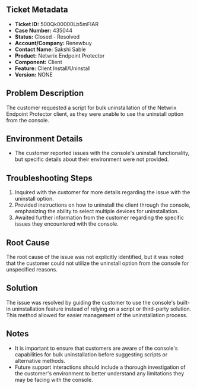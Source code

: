## Ticket Metadata
- **Ticket ID:** 500Qk00000Lb5mFIAR
- **Case Number:** 435044
- **Status:** Closed - Resolved
- **Account/Company:** Renewbuy
- **Contact Name:** Sakshi Sable
- **Product:** Netwrix Endpoint Protector
- **Component:** Client
- **Feature:** Client Install/Uninstall
- **Version:** NONE

## Problem Description
The customer requested a script for bulk uninstallation of the Netwrix Endpoint Protector client, as they were unable to use the uninstall option from the console.

## Environment Details
- The customer reported issues with the console's uninstall functionality, but specific details about their environment were not provided.

## Troubleshooting Steps
1. Inquired with the customer for more details regarding the issue with the uninstall option.
2. Provided instructions on how to uninstall the client through the console, emphasizing the ability to select multiple devices for uninstallation.
3. Awaited further information from the customer regarding the specific issues they encountered with the console.

## Root Cause
The root cause of the issue was not explicitly identified, but it was noted that the customer could not utilize the uninstall option from the console for unspecified reasons.

## Solution
The issue was resolved by guiding the customer to use the console's built-in uninstallation feature instead of relying on a script or third-party solution. This method allowed for easier management of the uninstallation process.

## Notes
- It is important to ensure that customers are aware of the console's capabilities for bulk uninstallation before suggesting scripts or alternative methods.
- Future support interactions should include a thorough investigation of the customer's environment to better understand any limitations they may be facing with the console.